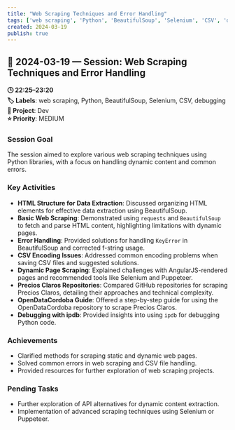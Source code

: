 ```yaml
---
title: "Web Scraping Techniques and Error Handling"
tags: ['web scraping', 'Python', 'BeautifulSoup', 'Selenium', 'CSV', 'debugging']
created: 2024-03-19
publish: true
---
```


## 📅 2024-03-19 — Session: Web Scraping Techniques and Error Handling

**🕒 22:25–23:20**  
**🏷️ Labels**: web scraping, Python, BeautifulSoup, Selenium, CSV, debugging  
**📂 Project**: Dev  
**⭐ Priority**: MEDIUM  


### Session Goal
The session aimed to explore various web scraping techniques using Python libraries, with a focus on handling dynamic content and common errors.

### Key Activities
- **HTML Structure for Data Extraction**: Discussed organizing HTML elements for effective data extraction using BeautifulSoup.
- **Basic Web Scraping**: Demonstrated using `requests` and `BeautifulSoup` to fetch and parse HTML content, highlighting limitations with dynamic pages.
- **Error Handling**: Provided solutions for handling `KeyError` in BeautifulSoup and corrected f-string usage.
- **CSV Encoding Issues**: Addressed common encoding problems when saving CSV files and suggested solutions.
- **Dynamic Page Scraping**: Explained challenges with AngularJS-rendered pages and recommended tools like Selenium and Puppeteer.
- **Precios Claros Repositories**: Compared GitHub repositories for scraping Precios Claros, detailing their approaches and technical complexity.
- **OpenDataCordoba Guide**: Offered a step-by-step guide for using the OpenDataCordoba repository to scrape Precios Claros.
- **Debugging with ipdb**: Provided insights into using `ipdb` for debugging Python code.

### Achievements
- Clarified methods for scraping static and dynamic web pages.
- Solved common errors in web scraping and CSV file handling.
- Provided resources for further exploration of web scraping projects.

### Pending Tasks
- Further exploration of API alternatives for dynamic content extraction.
- Implementation of advanced scraping techniques using Selenium or Puppeteer.
